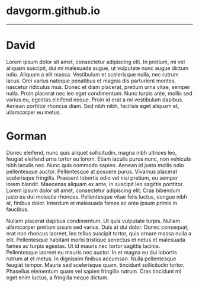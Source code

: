 # davgorm.github.io
---
# David
Lorem ipsum dolor sit amet, consectetur adipiscing elit. In pretium, mi vel aliquam suscipit, dui mi malesuada augue, ut vulputate nunc augue dictum odio. Aliquam a elit massa. Vestibulum et scelerisque nulla, nec rutrum lacus. Orci varius natoque penatibus et magnis dis parturient montes, nascetur ridiculus mus. Donec et diam placerat, pretium urna vitae, semper nulla. Proin placerat nec leo eget condimentum. Nunc turpis ante, mollis sed varius eu, egestas eleifend neque. Proin id erat a mi vestibulum dapibus. Aenean porttitor rhoncus diam. Sed nibh nibh, facilisis eget aliquam et, ullamcorper eu metus.

# Gorman
Donec eleifend, nunc quis aliquet sollicitudin, magna nibh ultrices leo, feugiat eleifend urna tortor eu lorem. Etiam iaculis purus nunc, non vehicula nibh iaculis nec. Nunc quis commodo sapien. Aenean id justo mollis odio pellentesque auctor. Pellentesque at posuere purus. Vivamus placerat scelerisque fringilla. Praesent lobortis odio vel nisi pretium, eu semper lorem blandit. Maecenas aliquam ex ante, in suscipit leo sagittis porttitor. Lorem ipsum dolor sit amet, consectetur adipiscing elit. Cras bibendum justo eu dui molestie rhoncus. Pellentesque vitae felis luctus, congue nibh at, finibus dolor. Interdum et malesuada fames ac ante ipsum primis in faucibus.

Nullam placerat dapibus condimentum. Ut quis vulputate turpis. Nullam ullamcorper pretium ipsum sed varius. Duis at dui dolor. Donec consequat, erat non rhoncus laoreet, leo tellus suscipit tortor, quis ornare massa nulla a elit. Pellentesque habitant morbi tristique senectus et netus et malesuada fames ac turpis egestas. Ut id mauris nec tortor sagittis lacinia. Pellentesque laoreet eu mauris nec auctor. In et magna eu dui lobortis rutrum at et metus. In dignissim finibus accumsan. Nulla pellentesque feugiat tempor. Mauris sed scelerisque quam, tincidunt sollicitudin tortor. Phasellus elementum quam vel sapien fringilla rutrum. Cras tincidunt mi eget enim luctus, a fringilla neque dictum.
